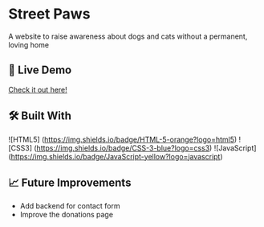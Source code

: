 # Street Paws

A website to raise awareness about dogs and cats without a permanent, loving home

## 🚀 Live Demo

[Check it out here!](https://alyen28.github.io/Street-Paws/)

## 🛠️ Built With

![HTML5] (https://img.shields.io/badge/HTML-5-orange?logo=html5)
![CSS3] (https://img.shields.io/badge/CSS-3-blue?logo=css3)
![JavaScript] (https://img.shields.io/badge/JavaScript-yellow?logo=javascript)

## 📈 Future Improvements

- Add backend for contact form
- Improve the donations page
